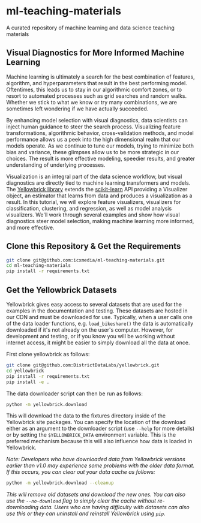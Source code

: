 # ml-teaching-materials
A curated repository of machine learning and data science teaching materials

## Visual Diagnostics for More Informed Machine Learning
Machine learning is ultimately a search for the best combination of features, algorithm, and hyperparameters that result in the best performing model. Oftentimes, this leads us to stay in our algorithmic comfort zones, or to resort to automated processes such as grid searches and random walks. Whether we stick to what we know or try many combinations, we are sometimes left wondering if we have actually succeeded.

By enhancing model selection with visual diagnostics, data scientists can inject human guidance to steer the search process. Visualizing feature transformations, algorithmic behavior, cross-validation methods, and model performance allows us a peek into the high dimensional realm that our models operate. As we continue to tune our models, trying to minimize both bias and variance, these glimpses allow us to be more strategic in our choices. The result is more effective modeling, speedier results, and greater understanding of underlying processes.

Visualization is an integral part of the data science workflow, but visual diagnostics are directly tied to machine learning transformers and models. The [Yellowbrick library](http://www.scikit-yb.org/en/latest/) extends the [scikit-learn](https://scikit-learn.org/stable/) API providing a Visualizer object, an estimator that learns from data and produces a visualization as a result. In this tutorial, we will explore feature visualizers, visualizers for classification, clustering, and regression, as well as model analysis visualizers. We'll work through several examples and show how visual diagnostics steer model selection, making machine learning more informed, and more effective.

## Clone this Repository & Get the Requirements

```bash
git clone git@github.com:icxmedia/ml-teaching-materials.git
cd ml-teaching-materials
pip install -r requirements.txt     
```

## Get the Yellowbrick Datasets

Yellowbrick gives easy access to several datasets that are used for the examples in the documentation and testing. These datasets are hosted in our CDN and must be downloaded for use. Typically, when a user calls one of the data loader functions, e.g. `load_bikeshare()` the data is automatically downloaded if it's not already on the user's computer. However, for development and testing, or if you know you will be working without internet access, it might be easier to simply download all the data at once.

First clone yellowbrick as follows:

```bash
git clone git@github.com:DistrictDataLabs/yellowbrick.git     
cd yellowbrick      
pip install -r requirements.txt     
pip install -e .      
```

The data downloader script can then be run as follows:

```bash
python -m yellowbrick.download
```

This will download the data to the fixtures directory inside of the Yellowbrick site packages. You can specify the location of the download either as an argument to the downloader script (use `--help` for more details) or by setting the `$YELLOWBRICK_DATA` environment variable. This is the preferred mechanism because this will also influence how data is loaded in Yellowbrick.

_Note: Developers who have downloaded data from Yellowbrick versions earlier than v1.0 may experience some problems with the older data format. If this occurs, you can clear out your data cache as follows:_

```bash 
python -m yellowbrick.download --cleanup
```

_This will remove old datasets and download the new ones. You can also use the `--no-download` flag to simply clear the cache without re-downloading data. Users who are having difficulty with datasets can also use this or they can uninstall and reinstall Yellowbrick using `pip`._